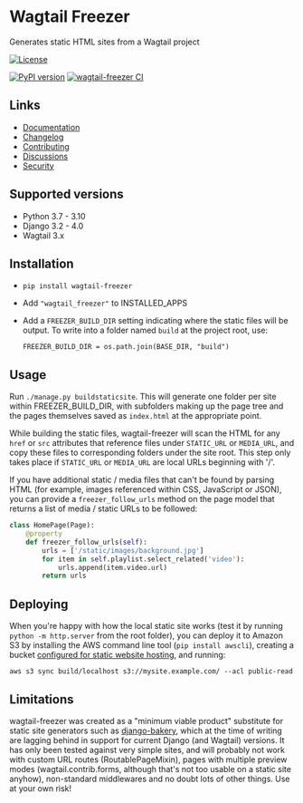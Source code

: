 # Wagtail Freezer

Generates static HTML sites from a Wagtail project


[![License](https://img.shields.io/badge/License-BSD_3--Clause-blue.svg)](https://opensource.org/licenses/BSD-3-Clause)

[![PyPI version](https://badge.fury.io/py/wagtail-freezer.svg)](https://badge.fury.io/py/wagtail-freezer)
[![wagtail-freezer CI](https://github.com/gasman/wagtail-freezer/actions/workflows/test.yml/badge.svg)](https://github.com/gasman/wagtail-freezer/actions/workflows/test.yml)

## Links

- [Documentation](https://github.com/gasman/wagtail-freezer/blob/main/README.md)
- [Changelog](https://github.com/gasman/wagtail-freezer/blob/main/CHANGELOG.md)
- [Contributing](https://github.com/gasman/wagtail-freezer/blob/main/CHANGELOG.md)
- [Discussions](https://github.com/gasman/wagtail-freezer/discussions)
- [Security](https://github.com/gasman/wagtail-freezer/security)

## Supported versions

- Python 3.7 - 3.10
- Django 3.2 - 4.0
- Wagtail 3.x

## Installation

- `pip install wagtail-freezer`
- Add `"wagtail_freezer"` to INSTALLED_APPS
- Add a `FREEZER_BUILD_DIR` setting indicating where the static files will be output. To write into a folder named `build` at the project root, use:

      FREEZER_BUILD_DIR = os.path.join(BASE_DIR, "build")

## Usage

Run `./manage.py buildstaticsite`. This will generate one folder per site within FREEZER_BUILD_DIR, with subfolders making up the page tree and the pages themselves saved as `index.html` at the appropriate point.

While building the static files, wagtail-freezer will scan the HTML for any `href` or `src` attributes that reference files under `STATIC_URL` or `MEDIA_URL`, and copy these files to corresponding folders under the site root. This step only takes place if `STATIC_URL` or `MEDIA_URL` are local URLs beginning with '/'.

If you have additional static / media files that can't be found by parsing HTML (for example, images referenced within CSS, JavaScript or JSON), you can provide a `freezer_follow_urls` method on the page model that returns a list of media / static URLs to be followed:

```python
class HomePage(Page):
    @property
    def freezer_follow_urls(self):
        urls = ['/static/images/background.jpg']
        for item in self.playlist.select_related('video'):
            urls.append(item.video.url)
        return urls
```

## Deploying

When you're happy with how the local static site works (test it by running `python -m http.server` from the root folder), you can deploy it to Amazon S3 by installing the AWS command line tool (`pip install awscli`), creating a bucket [configured for static website hosting](https://docs.aws.amazon.com/AmazonS3/latest/userguide/WebsiteHosting.html), and running:

    aws s3 sync build/localhost s3://mysite.example.com/ --acl public-read


## Limitations

wagtail-freezer was created as a "minimum viable product" substitute for static site generators such as [django-bakery](https://django-bakery.readthedocs.io/), which at the time of writing are lagging behind in support for current Django (and Wagtail) versions. It has only been tested against very simple sites, and will probably not work with custom URL routes (RoutablePageMixin), pages with multiple preview modes (wagtail.contrib.forms, although that's not too usable on a static site anyhow), non-standard middlewares and no doubt lots of other things. Use at your own risk!
